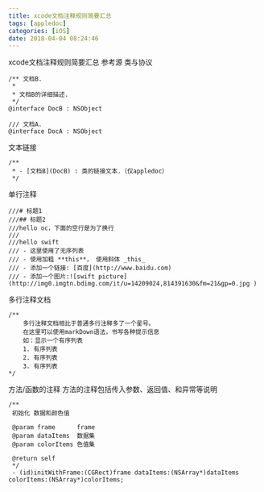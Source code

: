 ```yaml
---
title: xcode文档注释规则简要汇总
tags: [appledoc]
categories: [iOS]
date: 2018-04-04 08:24:46
---
```


xcode文档注释规则简要汇总 参考源 类与协议

    /** 文档B.
     *
     * 文档B的详细描述.
     */
    @interface DocB : NSObject
    
    /// 文档A.
    @interface DocA : NSObject
    

文本链接

    /**
     * - [文档B](DocB) : 类的链接文本.（仅appledoc）
     */
    

单行注释

    ///# 标题1
    ///## 标题2
    ///hello oc，下面的空行是为了换行
    ///
    ///hello swift
    /// - 这里使用了无序列表
    /// - 使用加粗 **this**， 使用斜体 _this_
    /// - 添加一个链接: [百度](http://www.baidu.com)
    /// - 添加一个图片:![swift picture](http://img0.imgtn.bdimg.com/it/u=14209024,814391630&fm=21&gp=0.jpg )
    

多行注释文档

    /**
        多行注释文档相比于普通多行注释多了一个星号。
        在这里可以使用markDown语法，书写各种提示信息
        如：显示一个有序列表
        1. 有序列表
        2. 有序列表
        3. 有序列表
    */
    

方法/函数的注释 方法的注释包括传入参数、返回值、和异常等说明

    /**
     初始化 数据和颜色值
    
     @param frame      frame
     @param dataItems  数据集
     @param colorItems 色值集
    
     @return self
     */
     - (id)initWithFrame:(CGRect)frame dataItems:(NSArray*)dataItems colorItems:(NSArray*)colorItems;